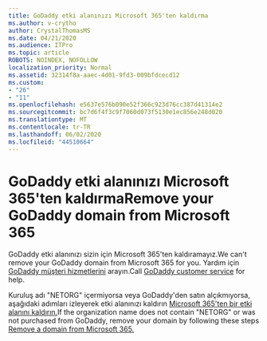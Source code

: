 ```yaml
---
title: GoDaddy etki alanınızı Microsoft 365'ten kaldırma
ms.author: v-crytho
author: CrystalThomasMS
ms.date: 04/21/2020
ms.audience: ITPro
ms.topic: article
ROBOTS: NOINDEX, NOFOLLOW
localization_priority: Normal
ms.assetid: 32314f8a-aaec-4d01-9fd3-009bfdcecd12
ms.custom:
- "26"
- "11"
ms.openlocfilehash: e5637e576b090e52f366c923d76cc387d41314e2
ms.sourcegitcommit: bc7d6f4f3c9f7060d073f5130e1ec856e248d020
ms.translationtype: MT
ms.contentlocale: tr-TR
ms.lasthandoff: 06/02/2020
ms.locfileid: "44510664"
---
```

# <a name="remove-your-godaddy-domain-from-microsoft-365"></a><span data-ttu-id="b027c-102">GoDaddy etki alanınızı Microsoft 365'ten kaldırma</span><span class="sxs-lookup"><span data-stu-id="b027c-102">Remove your GoDaddy domain from Microsoft 365</span></span>

<span data-ttu-id="b027c-103">GoDaddy etki alanınızı sizin için Microsoft 365'ten kaldıramayız.</span><span class="sxs-lookup"><span data-stu-id="b027c-103">We can't remove your GoDaddy domain from Microsoft 365 for you.</span></span> <span data-ttu-id="b027c-104">Yardım için [GoDaddy müşteri hizmetlerini](https://aka.ms/contact-godaddy) arayın.</span><span class="sxs-lookup"><span data-stu-id="b027c-104">Call [GoDaddy customer service](https://aka.ms/contact-godaddy) for help.</span></span>
  
<span data-ttu-id="b027c-105">Kuruluş adı "NETORG" içermiyorsa veya GoDaddy'den satın alçıkmıyorsa, aşağıdaki adımları izleyerek etki alanınızı kaldırın [Microsoft 365'ten bir etki alanını kaldırın.](https://docs.microsoft.com/microsoft-365/admin/get-help-with-domains/remove-a-domain)</span><span class="sxs-lookup"><span data-stu-id="b027c-105">If the organization name does not contain "NETORG" or was not purchased from GoDaddy, remove your domain by following these steps [Remove a domain from Microsoft 365.](https://docs.microsoft.com/microsoft-365/admin/get-help-with-domains/remove-a-domain)</span></span>
  